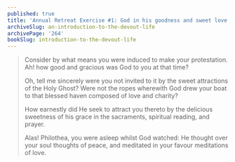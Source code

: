 ```yaml
---
published: true
title: 'Annual Retreat Exercise #1: God in his goodness and sweet love called us to repentance'
archiveSlug: an-introduction-to-the-devout-life
archivePage: '264'
bookSlug: introduction-to-the-devout-life
---
```


> Consider by what means you were induced to make your protestation. Ah! how good and gracious was God to you at that time?
>
> Oh, tell me sincerely were you not invited to it by the sweet attractions of the Holy Ghost? Were not the ropes wherewith God drew your boat to that blessed haven composed of love and charity?
>
> How earnestly did He seek to attract you thereto by the delicious sweetness of his grace in the sacraments, spiritual reading, and prayer.
>
> Alas! Philothea, you were asleep whilst God watched: He thought over your soul thoughts of peace, and meditated in your favour meditations of love.
